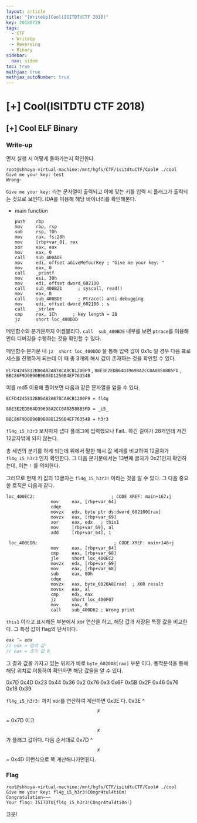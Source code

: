 ```yaml
---
layout: article
title: "[WriteUp]Cool(ISITDTUCTF 2018)"
key: 20180729
tags:
  - CTF
  - WriteUp
  - Reversing
  - Binary
sidebar:
  nav: sidem
toc: true
mathjax: true
mathjax_autoNumber: true
---
```


# [+] Cool(ISITDTU CTF 2018)

<!--more-->

## [+] Cool ELF Binary

### Write-up

먼저 실행 시  어떻게 돌아가는지 확인한다.

```
root@shhoya-virtual-machine:/mnt/hgfs/CTF/isitdtuCTF/Cool# ./cool
Give me your key: test
Wrong~
```

`Give me your key:` 라는 문자열이 출력되고 이에 맞는 키를 입력 시 플래그가 출력되는 것으로 보인다.
IDA를 이용해 해당 바이너리를 확인해본다.

- main function

  ```assembly
  push    rbp
  mov     rbp, rsp
  sub     rsp, 70h
  mov     rax, fs:28h
  mov     [rbp+var_8], rax
  xor     eax, eax
  mov     eax, 0
  call    sub_400ADE
  mov     edi, offset aGiveMeYourKey ; "Give me your key: "
  mov     eax, 0
  call    _printf
  mov     esi, 30h
  mov     edi, offset dword_602100
  call    sub_400B21      ; syscall, read()
  mov     eax, 0
  call    sub_400BDE      ; Ptrace() anti-debugging
  mov     edi, offset dword_602100 ; s
  call    _strlen
  cmp     rax, 1Ch		; key length = 28
  jz      short loc_400DDD
  ```

메인함수의 분기문까지 어셈블리다. `call  sub_400BDE` 내부를 보면 `ptrace`를 이용해 안티 디버깅을 수행하는 것을 확인할 수 있다.

메인함수 분기문 내 `jz	short loc_400DDD` 을 통해 입력 값이 0x1c 일 경우 다음 프로세스를 진행하게 되는데 이 때 총 3개의 해시 값이 존재하는 것을 확인할 수 있다.

`ECFD4245812B86AB2A878CA8CB1200F9` , `88E3E2EDB64D39698A2CC0A08588B5FD` , `BBC86F9D0B90B9B08D1256B4EF76354B` 

이를 md5 이용해 풀어보면 다음과 같은 문자열을 얻을 수 있다.

`ECFD4245812B86AB2A878CA8CB1200F9 = fl4g` 

`88E3E2EDB64D39698A2CC0A08588B5FD = _i5_`

`BBC86F9D0B90B9B08D1256B4EF76354B = h3r3`

`fl4g_i5_h3r3` 보자마자 냅다 플래그에 입력했으나 Fail.. 하긴 길이가 28개인데 저건 12글자밖에 되지 않는다.

총 세번의 분기를 하게 되는데 위에서 말한 해시 값 세개를 비교하여 12글자가 `fl4g_i5_h3r3` 인지 확인한다. 그 다음 분기문에서는 13번째 글자가 0x21인지 확인하는데, 이는 `!` 를 의미한다. 

그러므로 현재 키 값의 13글자는 `fl4g_i5_h3r3!` 이라는 것을 알 수 있다.
그 다음 중요한 로직은 다음과 같다.

```assembly
loc_400EC2:                             ; CODE XREF: main+167↓j
                 mov     eax, [rbp+var_64]
                 cdqe
                 movzx   edx, byte ptr ds:dword_602100[rax]
                 movzx   eax, [rbp+var_69]
                 xor     eax, edx	; this1
                 mov     [rbp+var_69], al
                 add     [rbp+var_64], 1

 loc_400EDB:                             ; CODE XREF: main+146↑j
                 mov     eax, [rbp+var_64]
                 cmp     eax, [rbp+var_68]
                 jle     short loc_400EC2
                 movzx   edx, [rbp+var_69]
                 mov     eax, [rbp+var_68]
                 sub     eax, 0Dh
                 cdqe
                 movzx   eax, byte_6020A8[rax]	; XOR result
                 movsx   eax, al
                 cmp     edx, eax
                 jz      short loc_400F07
                 mov     eax, 0
                 call    sub_400D62	; Wrong print
```

`this1` 이라고 표시해둔 부분에서 xor 연산을 하고, 해당 값과 저장된 특정 값을 비교한다. 그 특정 값이 flag의 단서이다.

``` c
eax ^= edx
// edx = 입력 값
// eax = 초기 값 0
```

그 결과 값을 가지고 있는 위치가 바로  `byte_6020A8[rax]` 부분 이다.
동적분석을 통해 해당 위치로 이동하여 확인하면 해당 값들을 알 수 있다.

0x7D 0x4D 0x23 0x44 0x36 0x2 0x76 0x3 0x6F 0x5B 0x2F 0x46 0x76 0x18 0x39

`fl4g_i5_h3r3!` 까지 xor를 연산하여 계산하면 0x3E 다. 0x3E ^ $$x$$ = 0x7D 이고 $$x$$가 플래그 값이다.
다음 순서대로 0x7D ^ $$x$$ = 0x4D 이런식으로 쭉 계산해나가면된다.



### Flag

```
root@shhoya-virtual-machine:/mnt/hgfs/CTF/isitdtuCTF/Cool# ./cool
Give me your key: fl4g_i5_h3r3!C0ngr4tul4ti0n!
Congratulation~~~
Your flag: ISITDTU{fl4g_i5_h3r3!C0ngr4tul4ti0n!}
```

끄읏!



